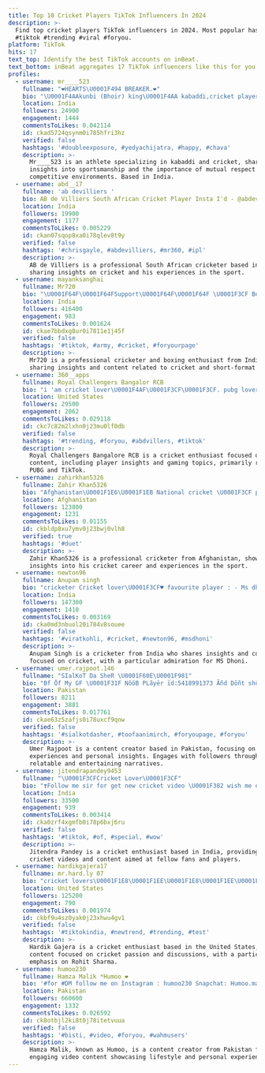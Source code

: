 ```yaml
---
title: Top 10 Cricket Players TikTok Influencers In 2024
description: >-
  Find top cricket players TikTok influencers in 2024. Most popular hashtags:
  #tiktok #trending #viral #foryou.
platform: TikTok
hits: 17
text_top: Identify the best TikTok accounts on inBeat.
text_bottom: inBeat aggregates 17 TikTok influencers like this for you to collaborate.
profiles:
  - username: mr____523
    fullname: "❤HEARTS\U0001F494 BREAKER.❤"
    bio: "\U0001F4AAkunbi (Bhoir) king\U0001F4AA kabaddi,cricket player ❤OMKAR❤ give respect take respect"
    location: India
    followers: 24900
    engagement: 1444
    commentsToLikes: 0.042114
    id: ckad5724qsynm0i785hfri3hz
    verified: false
    hashtags: '#doubleexposure, #yedyachijatra, #happy, #chava'
    description: >-
      Mr____523 is an athlete specializing in kabaddi and cricket, sharing
      insights into sportsmanship and the importance of mutual respect in
      competitive environments. Based in India.
  - username: abd__17
    fullname: 'ab devilliers '
    bio: AB de Villiers South African Cricket Player Insta I'd - @abdevilliers17
    location: India
    followers: 19900
    engagement: 1177
    commentsToLikes: 0.005229
    id: ckan07sqop8xa0i78qlev8t9y
    verified: false
    hashtags: '#chrisgayle, #abdevilliers, #mr360, #ipl'
    description: >-
      AB de Villiers is a professional South African cricketer based in India,
      sharing insights on cricket and his experiences in the sport.
  - username: mayanksanghai
    fullname: Mr720
    bio: "\U0001F64F\U0001F64FSupport\U0001F64F\U0001F64F \U0001F3CF Box & Short Cricket Player\U0001F3CF \U0001F3CF\U0001F3CFMr720\U0001F3CF\U0001F3CF"
    location: India
    followers: 416400
    engagement: 983
    commentsToLikes: 0.001624
    id: ckae7bbdxg8ur0i7811e1j45f
    verified: false
    hashtags: '#tiktok, #army, #cricket, #foryourpage'
    description: >-
      Mr720 is a professional cricketer and boxing enthusiast from India,
      sharing insights and content related to cricket and short-format gameplay.
  - username: 360__apps
    fullname: Royal Challengers Bangalor RCB
    bio: "i 'am cricket lover\U0001F4AF\U0001F3CF\U0001F3CF. pubg lover and Tik tok.. \U0001F451\U0001F525\U0001F525\U0001F47F Cricket \U0001F3CFplayer..."
    location: United States
    followers: 29500
    engagement: 2062
    commentsToLikes: 0.029118
    id: ckc7c82m2lxhn0j23mu0lf0db
    verified: false
    hashtags: '#trending, #foryou, #abdvillers, #tiktok'
    description: >-
      Royal Challengers Bangalore RCB is a cricket enthusiast focused on cricket
      content, including player insights and gaming topics, primarily related to
      PUBG and TikTok.
  - username: zahirkhan5326
    fullname: Zahir Khan5326
    bio: "Afghanistan\U0001F1E6\U0001F1EB National cricket \U0001F3CF player"
    location: Afghanistan
    followers: 123800
    engagement: 1231
    commentsToLikes: 0.01155
    id: ckbldp8xu7ymv0j23bwj0vlh8
    verified: true
    hashtags: '#duet'
    description: >-
      Zahir Khan5326 is a professional cricketer from Afghanistan, showcasing
      insights into his cricket career and experiences in the sport.
  - username: newton96
    fullname: Anupam singh
    bio: "cricketer Cricket lover\U0001F3CF♥️ favourite player : - Ms dhoni"
    location: India
    followers: 147300
    engagement: 1410
    commentsToLikes: 0.003169
    id: cka0md3nbuol20i784v8souee
    verified: false
    hashtags: '#viratkohli, #cricket, #newton96, #msdhoni'
    description: >-
      Anupam Singh is a cricketer from India who shares insights and content
      focused on cricket, with a particular admiration for MS Dhoni.
  - username: umer.rajpoot.146
    fullname: "SIalKoT Da SheR \U0001F60E\U0001F981"
    bio: "Bf Ōf My GF \U0001F31F NôöB PLãyër ïd:5418991373 Ãñd Dōñt shōw Më ÄttÏtüdé St Ïñ MïÑD"
    location: Pakistan
    followers: 8211
    engagement: 3881
    commentsToLikes: 0.017761
    id: ckae63z5zafjs0i78uxcf9qnw
    verified: false
    hashtags: '#sialkotdasher, #toofaanimirch, #foryoupage, #foryou'
    description: >-
      Umer Rajpoot is a content creator based in Pakistan, focusing on gaming
      experiences and personal insights. Engages with followers through
      relatable and entertaining narratives.
  - username: jitendrapandey9453
    fullname: "\U0001F3CFCricket Lover\U0001F3CF"
    bio: "❣Follow me sir for get new cricket video \U0001F382 wish me on 4 march \U0001F36B?"
    location: India
    followers: 33500
    engagement: 939
    commentsToLikes: 0.003414
    id: cka0zrf4xgmfb0i78p6bxj6ru
    verified: false
    hashtags: '#tiktok, #of, #special, #wow'
    description: >-
      Jitendra Pandey is a cricket enthusiast based in India, providing engaging
      cricket videos and content aimed at fellow fans and players.
  - username: hardikgajera17
    fullname: mr.hard.ly 07
    bio: "cricket lovers\U0001F1E8\U0001F1EE\U0001F1E8\U0001F1EE\U0001F4AA\U0001F4AA\U0001F4AA rohit big fan"
    location: United States
    followers: 125200
    engagement: 790
    commentsToLikes: 0.001974
    id: ckbf9u4sz0yak0j23xhwu4gv1
    verified: false
    hashtags: '#tiktokindia, #newtrend, #trending, #test'
    description: >-
      Hardik Gajera is a cricket enthusiast based in the United States, sharing
      content focused on cricket passion and discussions, with a particular
      emphasis on Rohit Sharma.
  - username: humoo230
    fullname: Hamza Malik *Humoo ❤
    bio: '#for #DM follow me on Instagram : humoo230 Snapchat: Humoo.malik'
    location: Pakistan
    followers: 660600
    engagement: 1332
    commentsToLikes: 0.026592
    id: ck8otbjl2ki8t0j78itetvuua
    verified: false
    hashtags: '#bisti, #video, #foryou, #wahmusers'
    description: >-
      Hamza Malik, known as Humoo, is a content creator from Pakistan focused on
      engaging video content showcasing lifestyle and personal experiences.
---
```


